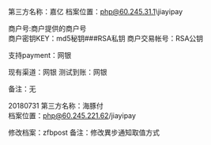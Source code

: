第三方名称：嘉亿
档案位置：php@60.245.31.1\jiayipay  
 
商户号:商户提供的商户号  
商户密钥KEY：md5秘钥###RSA私钥
商户交易帐号：RSA公钥  
 
支持payment：网银
 
现有渠道：网银
测试到账：网银
 
备注：无  

20180731
第三方名称：海豚付  
档案位置：php@60.245.221.62/jiayipay

修改档案：zfbpost
备注：修改異步通知取值方式
